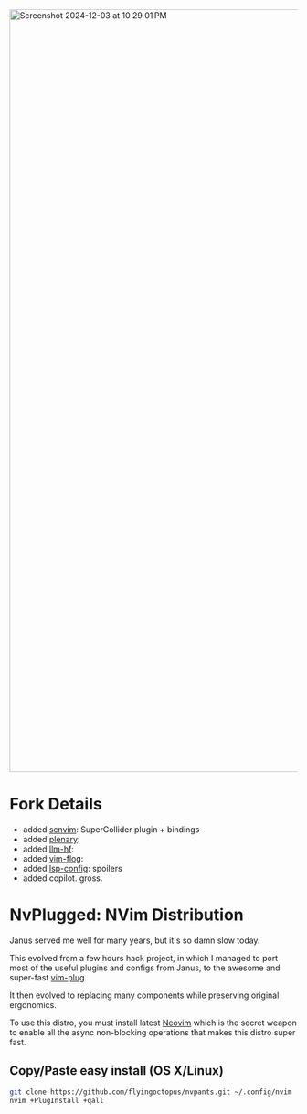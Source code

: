 
<img width="1334" alt="Screenshot 2024-12-03 at 10 29 01 PM" src="https://github.com/user-attachments/assets/691f5a2c-a043-442d-9264-7f0e414bf655">


# Fork Details
- added [scnvim](https://github.com/davidgranstrom/scnvim): SuperCollider plugin + bindings
- added [plenary](https://github.com/nvim-lua/pleanry.nvim):
- added [llm-hf](https://github.com/huggingface/llm.nvim):
- added [vim-flog](https://github.com/rbong/vim-flog):
- added [lsp-config](https://github.com/neovim/nvim-lspconfig): spoilers
- added copilot. gross.

# NvPlugged: NVim Distribution

Janus served me well for many years, but it's so damn slow today.

This evolved from a few hours hack project, in which I managed to port
most of the useful plugins and configs from Janus, to the
awesome and super-fast [vim-plug](junegunn/vim-plug).

It then evolved to replacing many components while preserving original ergonomics.

To use this distro, you must install latest [Neovim](https://github.com/neovim/neovim)
which is the secret weapon to enable all the async non-blocking operations
that makes this distro super fast.

## Copy/Paste easy install (OS X/Linux)

```sh
git clone https://github.com/flyingoctopus/nvpants.git ~/.config/nvim
nvim +PlugInstall +qall
```
